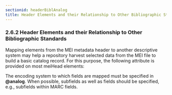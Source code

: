 ```yaml
---
sectionid: headerBiblAnalog
title: Header Elements and their Relationship to Other Bibliographic Standards
---
```



<h3 id="headerBiblAnalog">
   <span class="headingNumber">2.6.2</span>
   <span class="head">Header Elements and their Relationship to Other Bibliographic Standards</span>
</h3>
Mapping elements from the MEI metadata header to another descriptive system may help
a
repository harvest selected data from the MEI file to build a basic catalog record.
For this
purpose, the following attribute is provided on most meiHead elements:



<span class="specList">
   
   <span class="specDesc"></span>
   
</span>


The encoding system to which fields are mapped must be specified in **@analog**. When
possible, subfields as well as fields should be specified, e.g., subfields within
MARC
fields.


<!-- TODO:
<egXML xmlns="http://www.tei-c.org/ns/Examples" xml:space="preserve" >
        <!-\- NEED EXAMPLE HERE! -\->
</egXML>-->

<!-- TODO: Add reference to #namesDates here? Kristina has covered this, I guess… -->
